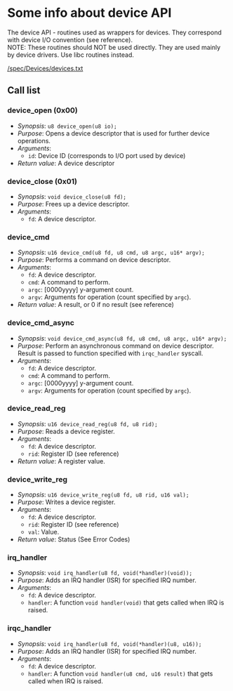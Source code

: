 # Some info about device API

The device API - routines used as wrappers for devices. They correspond with device I/O convention (see reference).  
NOTE: These routines should NOT be used directly. They are used mainly by device drivers. Use libc routines instead.  

[/spec/Devices/devices.txt](Reference)  

## Call list

### device_open (0x00)
- *Synopsis*: `u8 device_open(u8 io);`
- *Purpose*: Opens a device descriptor that is used for further device operations.
- *Arguments*:
    * `id`: Device ID (corresponds to I/O port used by device)
- *Return value*: A device descriptor

### device_close (0x01)
- *Synopsis*: `void device_close(u8 fd);`
- *Purpose*: Frees up a device descriptor.
- *Arguments*:
    * `fd`: A device descriptor.

### device_cmd
- *Synopsis*: `u16 device_cmd(u8 fd, u8 cmd, u8 argc, u16* argv);`
- *Purpose*: Performs a command on device descriptor.
- *Arguments*:
    * `fd`: A device descriptor.
    * `cmd`: A command to perform.
    * `argc`: \[0000yyyy\]  y-argument count.
    * `argv`: Arguments for operation (count specified by `argc`).
- *Return value*: A result, or 0 if no result (see reference)

### device_cmd_async
- *Synopsis*: `void device_cmd_async(u8 fd, u8 cmd, u8 argc, u16* argv);`
- *Purpose*: Perform an asynchronous command on device descriptor. Result is passed to function specified with `irqc_handler` syscall.
- *Arguments*:
    * `fd`: A device descriptor.
    * `cmd`: A command to perform.
    * `argc`: \[0000yyyy\]  y-argument count.
    * `argv`: Arguments for operation (count specified by `argc`).
    
### device_read_reg
- *Synopsis*: `u16 device_read_reg(u8 fd, u8 rid);`
- *Purpose*: Reads a device register.
- *Arguments*:
    * `fd`: A device descriptor.
    * `rid`: Register ID (see reference)
- *Return value*: A register value.

### device_write_reg
- *Synopsis*: `u16 device_write_reg(u8 fd, u8 rid, u16 val);`
- *Purpose*: Writes a device register.
- *Arguments*:
    * `fd`: A device descriptor.
    * `rid`: Register ID (see reference)
    * `val`: Value.
- *Return value*: Status (See Error Codes)

### irq_handler
- *Synopsis*: `void irq_handler(u8 fd, void(*handler)(void));`
- *Purpose*: Adds an IRQ handler (ISR) for specified IRQ number.
- *Arguments*:
    * `fd`: A device descriptor.
    * `handler`: A function `void handler(void)` that gets called when IRQ is raised.

### irqc_handler
- *Synopsis*: `void irq_handler(u8 fd, void(*handler)(u8, u16));`
- *Purpose*: Adds an IRQ handler (ISR) for specified IRQ number.
- *Arguments*:
    * `fd`: A device descriptor.
    * `handler`: A function `void handler(u8 cmd, u16 result)` that gets called when IRQ is raised.

